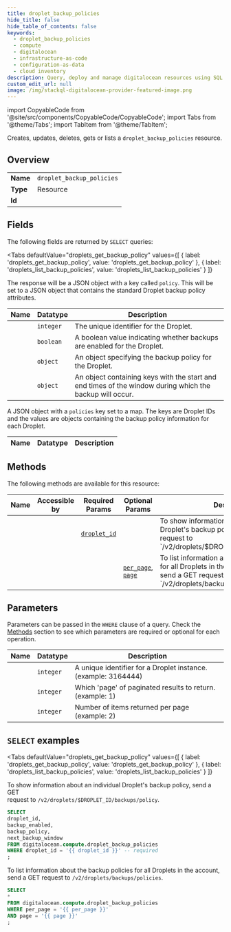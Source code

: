 ```yaml
--- 
title: droplet_backup_policies
hide_title: false
hide_table_of_contents: false
keywords:
  - droplet_backup_policies
  - compute
  - digitalocean
  - infrastructure-as-code
  - configuration-as-data
  - cloud inventory
description: Query, deploy and manage digitalocean resources using SQL
custom_edit_url: null
image: /img/stackql-digitalocean-provider-featured-image.png
---
```


import CopyableCode from '@site/src/components/CopyableCode/CopyableCode';
import Tabs from '@theme/Tabs';
import TabItem from '@theme/TabItem';

Creates, updates, deletes, gets or lists a <code>droplet_backup_policies</code> resource.

## Overview
<table><tbody>
<tr><td><b>Name</b></td><td><code>droplet_backup_policies</code></td></tr>
<tr><td><b>Type</b></td><td>Resource</td></tr>
<tr><td><b>Id</b></td><td><CopyableCode code="digitalocean.compute.droplet_backup_policies" /></td></tr>
</tbody></table>

## Fields

The following fields are returned by `SELECT` queries:

<Tabs
    defaultValue="droplets_get_backup_policy"
    values={[
        { label: 'droplets_get_backup_policy', value: 'droplets_get_backup_policy' },
        { label: 'droplets_list_backup_policies', value: 'droplets_list_backup_policies' }
    ]}
>
<TabItem value="droplets_get_backup_policy">

The response will be a JSON object with a key called `policy`. This will be<br />set to a JSON object that contains the standard Droplet backup policy attributes.<br />

<table>
<thead>
    <tr>
    <th>Name</th>
    <th>Datatype</th>
    <th>Description</th>
    </tr>
</thead>
<tbody>
<tr>
    <td><CopyableCode code="droplet_id" /></td>
    <td><code>integer</code></td>
    <td>The unique identifier for the Droplet.</td>
</tr>
<tr>
    <td><CopyableCode code="backup_enabled" /></td>
    <td><code>boolean</code></td>
    <td>A boolean value indicating whether backups are enabled for the Droplet.</td>
</tr>
<tr>
    <td><CopyableCode code="backup_policy" /></td>
    <td><code>object</code></td>
    <td>An object specifying the backup policy for the Droplet.</td>
</tr>
<tr>
    <td><CopyableCode code="next_backup_window" /></td>
    <td><code>object</code></td>
    <td>An object containing keys with the start and end times of the window during which the backup will occur.</td>
</tr>
</tbody>
</table>
</TabItem>
<TabItem value="droplets_list_backup_policies">

A JSON object with a `policies` key set to a map. The keys are Droplet IDs and the values are objects containing the backup policy information for each Droplet.

<table>
<thead>
    <tr>
    <th>Name</th>
    <th>Datatype</th>
    <th>Description</th>
    </tr>
</thead>
<tbody>
</tbody>
</table>
</TabItem>
</Tabs>

## Methods

The following methods are available for this resource:

<table>
<thead>
    <tr>
    <th>Name</th>
    <th>Accessible by</th>
    <th>Required Params</th>
    <th>Optional Params</th>
    <th>Description</th>
    </tr>
</thead>
<tbody>
<tr>
    <td><a href="#droplets_get_backup_policy"><CopyableCode code="droplets_get_backup_policy" /></a></td>
    <td><CopyableCode code="select" /></td>
    <td><a href="#parameter-droplet_id"><code>droplet_id</code></a></td>
    <td></td>
    <td>To show information about an individual Droplet's backup policy, send a GET<br />request to `/v2/droplets/$DROPLET_ID/backups/policy`.<br /></td>
</tr>
<tr>
    <td><a href="#droplets_list_backup_policies"><CopyableCode code="droplets_list_backup_policies" /></a></td>
    <td><CopyableCode code="select" /></td>
    <td></td>
    <td><a href="#parameter-per_page"><code>per_page</code></a>, <a href="#parameter-page"><code>page</code></a></td>
    <td>To list information about the backup policies for all Droplets in the account,<br />send a GET request to `/v2/droplets/backups/policies`.<br /></td>
</tr>
</tbody>
</table>

## Parameters

Parameters can be passed in the `WHERE` clause of a query. Check the [Methods](#methods) section to see which parameters are required or optional for each operation.

<table>
<thead>
    <tr>
    <th>Name</th>
    <th>Datatype</th>
    <th>Description</th>
    </tr>
</thead>
<tbody>
<tr id="parameter-droplet_id">
    <td><CopyableCode code="droplet_id" /></td>
    <td><code>integer</code></td>
    <td>A unique identifier for a Droplet instance. (example: 3164444)</td>
</tr>
<tr id="parameter-page">
    <td><CopyableCode code="page" /></td>
    <td><code>integer</code></td>
    <td>Which 'page' of paginated results to return. (example: 1)</td>
</tr>
<tr id="parameter-per_page">
    <td><CopyableCode code="per_page" /></td>
    <td><code>integer</code></td>
    <td>Number of items returned per page (example: 2)</td>
</tr>
</tbody>
</table>

## `SELECT` examples

<Tabs
    defaultValue="droplets_get_backup_policy"
    values={[
        { label: 'droplets_get_backup_policy', value: 'droplets_get_backup_policy' },
        { label: 'droplets_list_backup_policies', value: 'droplets_list_backup_policies' }
    ]}
>
<TabItem value="droplets_get_backup_policy">

To show information about an individual Droplet's backup policy, send a GET<br />request to `/v2/droplets/$DROPLET_ID/backups/policy`.<br />

```sql
SELECT
droplet_id,
backup_enabled,
backup_policy,
next_backup_window
FROM digitalocean.compute.droplet_backup_policies
WHERE droplet_id = '{{ droplet_id }}' -- required
;
```
</TabItem>
<TabItem value="droplets_list_backup_policies">

To list information about the backup policies for all Droplets in the account,<br />send a GET request to `/v2/droplets/backups/policies`.<br />

```sql
SELECT
*
FROM digitalocean.compute.droplet_backup_policies
WHERE per_page = '{{ per_page }}'
AND page = '{{ page }}'
;
```
</TabItem>
</Tabs>
